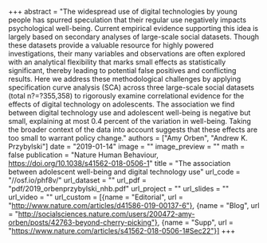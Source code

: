 +++
abstract = "The widespread use of digital technologies by young people has spurred speculation that their regular use negatively impacts psychological well-being. Current empirical evidence supporting this idea is largely based on secondary analyses of large-scale social datasets. Though these datasets provide a valuable resource for highly powered investigations, their many variables and observations are often explored with an analytical flexibility that marks small effects as statistically significant, thereby leading to potential false positives and conflicting results. Here we address these methodological challenges by applying specification curve analysis (SCA) across three large-scale social datasets (total n?=?355,358) to rigorously examine correlational evidence for the effects of digital technology on adolescents. The association we find between digital technology use and adolescent well-being is negative but small, explaining at most 0.4 percent of the variation in well-being. Taking the broader context of the data into account suggests that these effects are too small to warrant policy change."
authors = ["Amy Orben", "Andrew K. Przybylski"]
date = "2019-01-14"
image = ""
image_preview = ""
math = false
publication = "Nature Human Behaviour, https://doi.org/10.1038/s41562-018-0506-1"
title = "The association between adolescent well-being and digital technology use"
url_code = "//osf.io/phf8v/"
url_dataset = ""
url_pdf = "pdf/2019_orbenprzybylski_nhb.pdf"
url_project = ""
url_slides = ""
url_video = ""
url_custom = [{name = "Editorial", url = "http://www.nature.com/articles/d41586-019-00137-6"},
              {name = "Blog", url = "http://socialsciences.nature.com/users/200472-amy-orben/posts/42763-beyond-cherry-picking"}, {name = "Supp", url = "https://www.nature.com/articles/s41562-018-0506-1#Sec22"}]
+++
